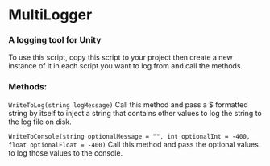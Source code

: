 <h1>MultiLogger</h1>
<h3>A logging tool for Unity</h3>
To use this script, copy this script to your project then create a new instance of it in each script you want to log from
  and call the methods.
  
<h3>Methods:</h3>

`WriteToLog(string logMessage)`
Call this method and pass a $ formatted string by itself to inject a string that contains other values to log the string to the
  log file on disk.


`WriteToConsole(string optionalMessage = "", int optionalInt = -400, float optionalFloat = -400)`
Call this method and pass the optional values to log those values to the console.

